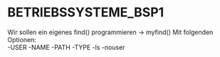 # BETRIEBSSYSTEME_BSP1
Wir sollen ein eigenes find() programmieren -> myfind()
Mit folgenden Optionen:
<br/>-USER
-NAME
-PATH
-TYPE
-ls
-nouser
